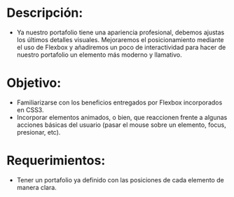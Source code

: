 # Descripción:

* Ya nuestro portafolio tiene una apariencia profesional, debemos ajustas los últimos detalles visuales. Mejoraremos el posicionamiento mediante el uso de Flexbox y añadiremos un poco de interactividad para hacer de nuestro portafolio un elemento más moderno y llamativo.

# Objetivo:

* Familiarizarse con los beneficios entregados por Flexbox incorporados en CSS3.
* Incorporar elementos animados, o bien, que reaccionen frente a algunas acciones básicas del usuario (pasar el mouse sobre un elemento, focus, presionar, etc).

# Requerimientos:

* Tener un portafolio ya definido con las posiciones de cada elemento de manera clara.



